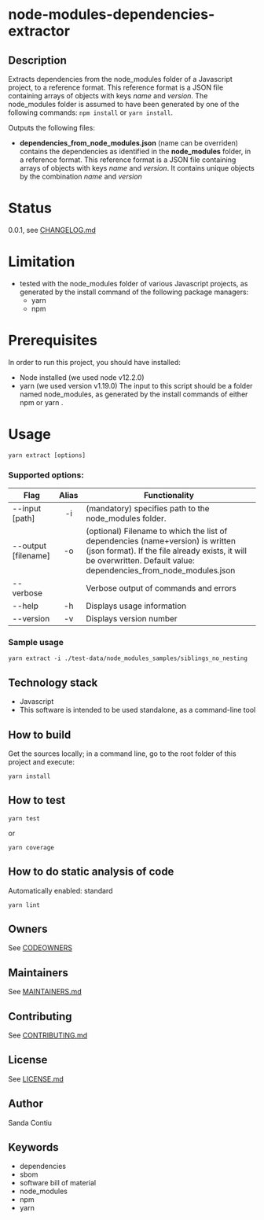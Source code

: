 # node-modules-dependencies-extractor
## Description
Extracts dependencies from the node_modules folder of a Javascript project, to a reference format. This reference format is a JSON file containing arrays of objects with keys _name_ and _version_.
The node_modules folder is assumed to have been generated by one of the following commands: `npm install` or `yarn install`.

Outputs the following files: 
  - __dependencies_from_node_modules.json__ (name can be overriden) contains the dependencies as identified in the __node_modules__ folder, in a reference format. This reference format is a JSON file containing arrays of objects with keys _name_ and _version_. It contains unique objects by the combination _name_ and _version_


# Status
0.0.1, see [CHANGELOG.md](./CHANGELOG.md)

# Limitation
- tested with the node_modules folder of various Javascript projects, as generated by the install command of the following package managers: 
  - yarn
  - npm

# Prerequisites
In order to run this project, you should have installed:
- Node installed (we used node v12.2.0)
- yarn  (we used version v1.19.0)
The input to this script should be a folder named node_modules, as generated by the install commands of either npm or yarn .

# Usage
```
yarn extract [options]
```

### Supported options:

| Flag                 | Alias | Functionality
| ---------------------|:-----:| -------------------------------------
| --input [path]       |  -i   | (mandatory) specifies path to the node_modules folder.
| --output [filename]  |  -o   | (optional) Filename to which the list of dependencies (name+version) is written (json format). If the file already exists, it will be overwritten. Default value: dependencies_from_node_modules.json
| --verbose            |       | Verbose output of commands and errors
| --help               | -h    | Displays usage information
| --version            | -v    | Displays version number



### Sample usage
```
yarn extract -i ./test-data/node_modules_samples/siblings_no_nesting
```
## Technology stack
- Javascript
- This software is intended to be used standalone, as a command-line tool

## How to build
Get the sources locally; in a command line, go to the root folder of this project and execute:
```
yarn install
```
## How to test
```
yarn test
```
or 
```
yarn coverage
```

## How to do static analysis of code
Automatically enabled: standard
```
yarn lint
```

## Owners
See [CODEOWNERS](./CODEOWNERS)

## Maintainers
See [MAINTAINERS.md](./MAINTAINERS.md)

## Contributing
See [CONTRIBUTING.md](./CONTRIBUTING.md)

## License
See [LICENSE.md](./LICENSE.md)

## Author
Sanda Contiu

## Keywords
  - dependencies
  - sbom
  - software bill of material
  - node_modules
  - npm
  - yarn